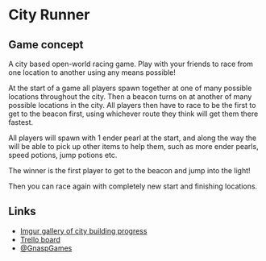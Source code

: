 City Runner
===========

Game concept
------------
A city based open-world racing game. Play with your friends to race from one location to another using any means possible!

At the start of a game all players spawn together at one of many possible locations throughout the city. 
Then a beacon turns on at another of many possible locations in the city. 
All players then have to race to be the first to get to the beacon first, using whichever route they think will
get them there fastest. 

All players will spawn with 1 ender pearl at the start, and along the way the will be able to pick up other items to help them, such as more ender pearls, speed potions, jump potions etc. 

The winner is the first player to get to the beacon and jump into the light! 

Then you can race again with completely new start and finishing locations. 

Links
-----
* [Imgur gallery of city building progress](http://imgur.com/a/9IyPV)
* [Trello board](https://trello.com/b/yJY4tyG8/city-runner-working-title)
* [@GnaspGames](http://twitter.com/GnaspGames)

